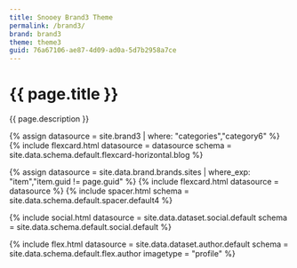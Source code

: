 ```yaml
---
title: Snooey Brand3 Theme
permalink: /brand3/
brand: brand3
theme: theme3
guid: 76a67106-ae87-4d09-ad0a-5d7b2958a7ce
---
```


<!--v1.2.135 pages/home/home.md-->

# {{ page.title }} 

{{ page.description }}

{% assign datasource = site.brand3 | where: "categories","category6" %}
{% include flexcard.html datasource = datasource schema = site.data.schema.default.flexcard-horizontal.blog %}

<!-- feature Sites -->
{% assign datasource = site.data.brand.brands.sites | where_exp: "item","item.guid != page.guid" %}
{% include flexcard.html datasource = datasource %}
{% include spacer.html schema = site.data.schema.default.spacer.default4 %}

<!-- social -->
{% include social.html datasource = site.data.dataset.social.default schema = site.data.schema.default.social.default %}

<!-- author -->
{% include flex.html datasource = site.data.dataset.author.default schema = site.data.schema.default.flex.author imagetype = "profile" %}
